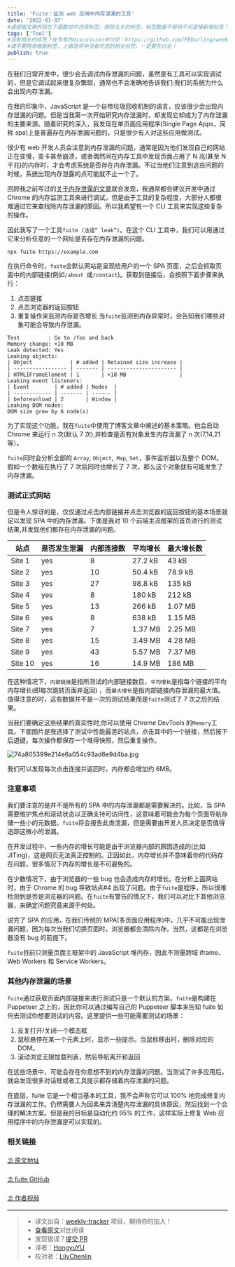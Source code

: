 ```yaml
---
title: 'Fuite：监测 web 应用中内存泄漏的工具'
date: '2022-01-07'
#请根据文章内容在下面数组中选择标签，删除无关的标签，标签数量不限但不可直接新增标签！
tags: ['Tool']
#没有相关的标签？在专有的discussion中讨论：https://github.com/FEDarling/weekly-tracker/discussions/51#discussion-3827174
#请不要随意增删标签，上面选项中没有可选的相关标签，一定要先讨论！
publish: true
---
```


在我们日常开发中，很少会去调试内存泄漏的问题，虽然是有工具可以实现调试的，但是它调试起来很复杂繁琐，通常也不会准确地告诉我们:我们的系统为什么会出现内存泄漏。

<!--以上是预览信息，图片一张或限制百字左右，前者优先-->
<!-- more -->

在我的印象中，JavaScript 是一个自带垃圾回收机制的语言，应该很少会出现内存泄漏的问题。但是当我第一次开始研究内存泄漏时，却发现它却成为了内存泄漏的主要来源。随着研究的深入，我发现在单页面应用程序(Single Page Apps，简称 spa)上是普遍存在内存泄漏问题的，只是很少有人对这些应用做测试。

很少有 web 开发人员会注意到内存泄漏的问题，通常是因为他们发现自己的网站正在变慢，变卡甚至崩溃，或者偶然间在内存工具中发现页面占用了 N 兆(甚至 N 千兆)的内存时，才会考虑系统是否存在内存泄漏。不过当他们注意到这些问题的时候，系统出现内存泄露的点可能就不止一个了。

回顾我之前写过的[关于内存泄露的文章](https://nolanlawson.com/2020/02/19/fixing-memory-leaks-in-web-applications/)就会发现，我通常都会建议开发中通过 Chrome 的内存监测工具来进行调试，但是由于工具的复杂程度，大部分人都很难通过它来查找除内存泄漏的原因。所以我希望有一个 CLI 工具来实现这些复杂的操作。

因此我写了一个工具`fuite (法语“ leak”)`。在这个 CLI 工具中，我们可以用通过它来分析任意的一个网址是否存在内存泄漏的问题。

```
npx fuite https://example.com
```

在执行命令时，`fuite`会默认网站是呈现给用户的一个 SPA 页面，之后会抓取页面中的内部链接(例如`/about `或`/contact`)。获取到链接后，会按照下面步骤来执行：

1. 点击链接
2. 点击浏览器的返回按钮
3. 重复操作来监测内存是否增长
   当`fuite`监测到内存异常时，会告知我们哪些对象可能会导致内存泄漏。

```
Test         : Go to /foo and back
Memory change: +10 MB
Leak detected: Yes
Leaking objects:
| Object            | # added | Retained size increase |
| ----------------- | ------- | ---------------------- |
| HTMLIFrameElement | 1       | +10 MB                 |
Leaking event listeners:
| Event        | # added | Nodes  |
| ------------ | ------- | ------ |
| beforeunload | 2       | Window |
Leaking DOM nodes:
DOM size grew by 6 node(s) 
```

为了实现这个功能，我在`fuite`中使用了博客文章中阐述的基本策略。他会启动 Chrome 来运行 n 次(默认 7 次),并检查是否有对象发生内存泄漏了 n 次(7,14,21 等）。

`fuite`同时会分析全部的 `Array`, `Object`,` Map`, `Set`，事件监听器以及整个 DOM。假如一个数组在执行了 7 次后同时也增长了 7 次，那么这个对象就有可能发生了内存泄漏。

### 测试正式网站

但是令人惊讶的是，仅仅通过点击内部链接并点击浏览器的返回按钮的基本场景就足以发现 SPA 中的内存泄漏。下面是我对 10 个前端主流框架的首页进行的测试结果,并发现他们都存在内存泄漏的问题。

| 站点    | 是否发生泄漏 | 内部连接数 | 平均增长 | 最大增长数 |
| ------- | ------------ | ---------- | -------- | ---------- |
| Site 1  | yes          | 8          | 27.2 kB  | 43 kB      |
| Site 2  | yes          | 10         | 50.4 kB  | 78.9 kB    |
| Site 3  | yes          | 27         | 98.8 kB  | 135 kB     |
| Site 4  | yes          | 8          | 180 kB   | 212 kB     |
| Site 5  | yes          | 13         | 266 kB   | 1.07 MB    |
| Site 6  | yes          | 8          | 638 kB   | 1.15 MB    |
| Site 7  | yes          | 7          | 1.37 MB  | 2.25 MB    |
| Site 8  | yes          | 15         | 3.49 MB  | 4.28 MB    |
| Site 9  | yes          | 43         | 5.57 MB  | 7.37 MB    |
| Site 10 | yes          | 16         | 14.9 MB  | 186 MB     |

在这种情况下，`内部链接`是指所测试的内部链接数目，`平均增长`是指每个链接的平均内存增长(即每次跳转页面并返回) ，而`最大增长`是指内部链接内存泄漏的最大值。值得注意的时，这些数据并不是一次的测试结果而是`fuite`测试了 7 次之后的结果。

当我们要确定这些结果的真实性时,你可以使用 Chrome DevTools 的`Memory`工具。下面图片是我选择了测试中性能最差的站点，点击其中的一个链接，然后按下后退键。每次操作都保存一个堆得快照，然后重复操作。

![74a805399e214e6a054c93ad6e9d4ba.jpg](https://p9-juejin.byteimg.com/tos-cn-i-k3u1fbpfcp/34e6836feb8d47018b63611dd73ae2ff~tplv-k3u1fbpfcp-watermark.image?)

我们可以发现每次点击连接并返回时，内存都会增加约 6MB。

### 注意事项

我们要注意的是并不是所有的 SPA 中的内存泄漏都是需要解决的。比如，当 SPA 需要维护焦点和滚动状态以正确支持可访问性，这意味着可能会为每个页面导航存储一些小的元数据。`fuite`将会报告此类泄漏，但是需要由开发人员决定是否值得追踪这微小的泄漏。

在开发过程中，一些内存的增长可能是由于浏览器内部的原因造成的(比如 JITing)，这是网页无法真正控制的。正因如此，内存增长并不意味着你的代码存在问题，很多情况下内存的增长是不可避免的。

在少数情况下，由于浏览器的一些 bug 也会造成内存的增长。在分析上面网站时，由于 Chrome 的 bug 导致站点#4 出现了问题。由于`fuite`是程序，所以很难检测到是否是浏览器的问题。在`fuite`有警告的情况下，我们可以对比下其他浏览器，来确定问题究竟来源于何处。

说完了 SPA 的应用，在我们传统的 MPA(多页面应用程序)中，几乎不可能出现泄漏问题，因为每次当我们切换页面时，浏览器都会清除内存。当然，这都是在浏览器没有 bug 的前提下。

`fuite`目前只测量页面主框架中的 JavaScript 堆内存，因此不测量跨域 iframe、Web Workers 和 Service Workers。

### 其他内存泄漏的场景

`fuite`通过获取页面内部链接来进行测试只是一个默认的方案。`fuite`是构建在 Puppeteer 之上的，因此你可以通过编写自己的 Puppeteer 脚本来告知 fuite 如何去测试你想要测试的内容。这里提供一些可能需要测试的场景：

1. 反复打开/关闭一个模态框
2. 鼠标悬停在某一个元素上时，显示一些提示。当鼠标移出时，删除对应的 DOM。
3. 滚动浏览无限加载列表，然后导航离开和返回

在这些场景中，可能会存在你意想不到的内存泄露的问题。当测试了许多应用后，就会发现很多对话框或者工具提示都存储着内存泄漏的问题。

在底层，fuite 它是一个相当基本的工具，我不会声称它可以 100% 地完成修复内存泄漏的工作。仍然需要人为因素来弄清楚内存泄漏的具体原因，然后找到一个合理的解决方案。但是我的目标是自动化约 95% 的工作，这样实际上修复 Web 应用程序中的内存泄漏是可以实现的。

### 相关链接

[⛱ 原文地址](https://nolanlawson.com/2021/12/17/introducing-fuite-a-tool-for-finding-memory-leaks-in-web-apps/)

[⛱ fuite GitHub](https://github.com/nolanlawson/fuite)

[⛱ 作者视频](https://youtu.be/H0BHL2lo89M)

---

> -   译文出自：[weekly-tracker](https://github.com/FEDarling/weekly-tracker) 项目，期待你的加入！
> -   [查看原文](https://nolanlawson.com/2021/12/17/introducing-fuite-a-tool-for-finding-memory-leaks-in-web-apps/)对比阅读
> -   发现错误？[提交 PR](https://github.com/FEDarling/weekly-tracker/blob/main/weeklys/javascript_weekly/571/fuite.md)
> -   译者：[HongyuYU](https://github.com/chressYu)
> -   校对者：[LilyChenlin](https://github.com/LilyChenlin)

